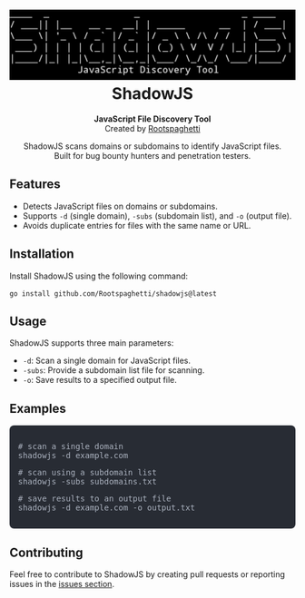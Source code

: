 <h1 align="center">
  <img src="shadowjs.jpg" alt="ShadowJS" width="600">
  <br>ShadowJS
</h1>
<p align="center">
  <strong>JavaScript File Discovery Tool</strong><br>
  Created by <a href="https://github.com/Rootspaghetti">Rootspaghetti</a>
</p>
<p align="center">
  ShadowJS scans domains or subdomains to identify JavaScript files.<br>
  Built for bug bounty hunters and penetration testers.
</p>

<h2>Features</h2>
<ul>
  <li>Detects JavaScript files on domains or subdomains.</li>
  <li>Supports <code>-d</code> (single domain), <code>-subs</code> (subdomain list), and <code>-o</code> (output file).</li>
  <li>Avoids duplicate entries for files with the same name or URL.</li>
</ul>

<h2>Installation</h2>
<p>Install ShadowJS using the following command:</p>
<pre>
<code>go install github.com/Rootspaghetti/shadowjs@latest</code>
</pre>

<h2>Usage</h2>
<p>ShadowJS supports three main parameters:</p>
<ul>
  <li><code>-d</code>: Scan a single domain for JavaScript files.</li>
  <li><code>-subs</code>: Provide a subdomain list file for scanning.</li>
  <li><code>-o</code>: Save results to a specified output file.</li>
</ul>
<h2>Examples</h2>
<div style="background-color: #282c34; color: #abb2bf; padding: 15px; border-radius: 8px; font-family: monospace; font-size: 14px;">
  <p># scan a single domain<br>shadowjs -d example.com</p>
  <p># scan using a subdomain list<br>shadowjs -subs subdomains.txt</p>
  <p># save results to an output file<br>shadowjs -d example.com -o output.txt</p>
</div>

<h2>Contributing</h2>
<p>Feel free to contribute to ShadowJS by creating pull requests or reporting issues in the <a href="https://github.com/Rootspaghetti/shadowjs/issues">issues section</a>.</p>
